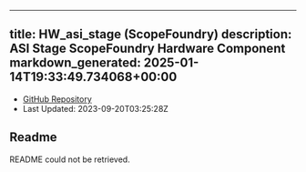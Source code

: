 
---
title: HW_asi_stage (ScopeFoundry)
description: ASI Stage ScopeFoundry Hardware Component
markdown_generated: 2025-01-14T19:33:49.734068+00:00
---
- [GitHub Repository](https://github.com/ScopeFoundry/HW_asi_stage)
- Last Updated: 2023-09-20T03:25:28Z
## Readme
README could not be retrieved.
